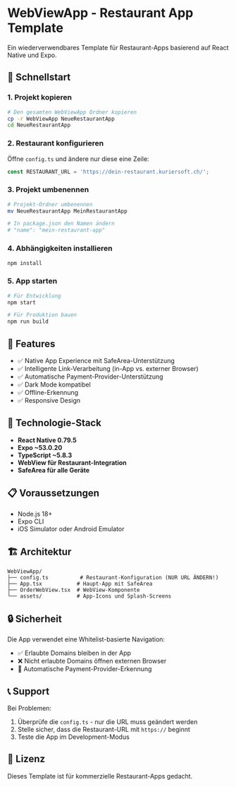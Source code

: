 # WebViewApp - Restaurant App Template

Ein wiederverwendbares Template für Restaurant-Apps basierend auf React Native und Expo.

## 🚀 Schnellstart

### 1. Projekt kopieren
```bash
# Den gesamten WebViewApp Ordner kopieren
cp -r WebViewApp NeueRestaurantApp
cd NeueRestaurantApp
```

### 2. Restaurant konfigurieren
Öffne `config.ts` und ändere nur diese eine Zeile:
```typescript
const RESTAURANT_URL = 'https://dein-restaurant.kuriersoft.ch/';
```

### 3. Projekt umbenennen
```bash
# Projekt-Ordner umbenennen
mv NeueRestaurantApp MeinRestaurantApp

# In package.json den Namen ändern
# "name": "mein-restaurant-app"
```

### 4. Abhängigkeiten installieren
```bash
npm install
```

### 5. App starten
```bash
# Für Entwicklung
npm start

# Für Produktion bauen
npm run build
```

## 📱 Features

- ✅ Native App Experience mit SafeArea-Unterstützung
- ✅ Intelligente Link-Verarbeitung (in-App vs. externer Browser)
- ✅ Automatische Payment-Provider-Unterstützung
- ✅ Dark Mode kompatibel
- ✅ Offline-Erkennung
- ✅ Responsive Design

## 🔧 Technologie-Stack

- **React Native 0.79.5**
- **Expo ~53.0.20**
- **TypeScript ~5.8.3**
- **WebView für Restaurant-Integration**
- **SafeArea für alle Geräte**

## 📋 Voraussetzungen

- Node.js 18+
- Expo CLI
- iOS Simulator oder Android Emulator

## 🏗️ Architektur

```
WebViewApp/
├── config.ts          # Restaurant-Konfiguration (NUR URL ÄNDERN!)
├── App.tsx           # Haupt-App mit SafeArea
├── OrderWebView.tsx  # WebView-Komponente
└── assets/           # App-Icons und Splash-Screens
```

## 🔒 Sicherheit

Die App verwendet eine Whitelist-basierte Navigation:
- ✅ Erlaubte Domains bleiben in der App
- ❌ Nicht erlaubte Domains öffnen externen Browser
- 🔄 Automatische Payment-Provider-Erkennung

## 📞 Support

Bei Problemen:
1. Überprüfe die `config.ts` - nur die URL muss geändert werden
2. Stelle sicher, dass die Restaurant-URL mit `https://` beginnt
3. Teste die App im Development-Modus

## 📝 Lizenz

Dieses Template ist für kommerzielle Restaurant-Apps gedacht.
